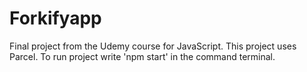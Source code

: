 # Forkifyapp
Final project from the Udemy course for JavaScript.
This project uses Parcel.
To run project write 'npm start' in the command terminal.
